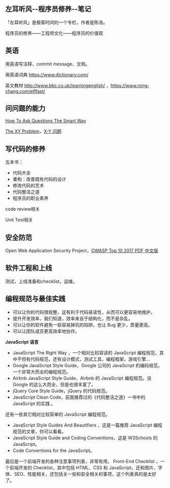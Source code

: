 ## 左耳听风--程序员修养--笔记

「左耳听风」是极客时间的一个专栏，作者是陈浩。

程序员的修养——工程师文化——程序员的价值观

## 英语

用英语写注释、commit message、文档。

用英语词典 https://www.dictionary.com/

英文教材 http://www.bbc.co.uk/learningenglish/ ，https://www.rong-chang.com/eflfast/

## 问问题的能力

[How To Ask Questions The Smart Way](http://www.catb.org/~esr/faqs/smart-questions.html)

[The XY Problem](http://xyproblem.info/)，[X-Y 问题](https://coolshell.cn/articles/10804.html)

[](https://meta.stackexchange.com/questions/7931/faq-for-stack-exchange-sites)

## 写代码的修养

五本书：
- 代码大全
- 重构：改善既有代码的设计
- 修改代码的艺术
- 代码整洁之道
- 程序员的职业素养

code review相关

Unit Test相关

## 安全防范

Open Web Application Security Project，[OWASP Top 10 2017 PDF 中文版](https://owasp.org/www-pdf-archive/OWASP_Top_10_2017_%E4%B8%AD%E6%96%87%E7%89%88v1.3.pdf)

## 软件工程和上线

测试，上线准备和checklist，运维。

## 编程规范与最佳实践

- 可以让你的代码很规整，这有利于代码易读性，从而可以更容易地维护。
- 提升开发效率，我们知道，效率来自于结构化，而不是杂乱。
- 可以让你的软件避免一些容易掉坑的陷阱，也让 Bug 更少，质量更高。
- 可以让团队成员更高效率地协作。

**JavaScript 语言**

- JavaScript The Right Way ，一个相对比较容读的 JavaScript 编程规范，其中不但有代码规范，还有设计模式，测试工具，编程框架，游戏引擎…
- Google JavaScript Style Guide，Google 公司的 JavaScript 的编码规范，一个非常大而全的编程规范。
- Airbnb JavaScript Style Guide，Airbnb 的 JavaScript 编程规范。没 Google 的这么大而全，但是也很丰富了。
- jQuery Core Style Guide，jQuery 的代码规范。
- JavaScript Clean Code，前面推荐过的《代码整洁之道》一书中的 JavaScript 的实践 。

还有一些其它相对比较简单的 JavaScript 编程规范。
- JavaScript Style Guides And Beautifiers ，这是一篇推荐 JavaScript 编程规范的文章，你可以看看。
- JavaScript Style Guide and Coding Conventions，这是 W3Schools 的 JavaScript。
- Code Conventions for the JavaScript。

最后是一个前端开发的各种注意事项列表，非常有用。
Front-End Checklist ，一个前端开发的 Checklist，其中包括 HTML、CSS 和 JavaScript，还和图片、字体、SEO、性能相关，还包括关一些和安全相关的事项，这个列表真的是太好了。